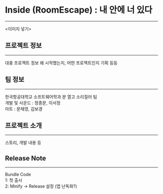 # Inside (RoomEscape) : 내 안에 너 있다
- - -
<이미지 넣기>

## 프로젝트 정보
- - -
대충 프로젝트 정보
왜 시작했는지, 어떤 프로젝트인지 기획 등등


## 팀 정보
- - -
한국항공대학교 소프트웨어학과 문 열고 소리질러 팀   
개발 및 사운드 : 정종문, 이서정   
아트 : 문채영, 김보경   


## 프로젝트 소개
- - -
스토리, 개발 내용 등

## Release Note
---
Bundle Code  
 1: 첫 출시   
 2: Minify -> Release 설정 (앱 난독화?)

